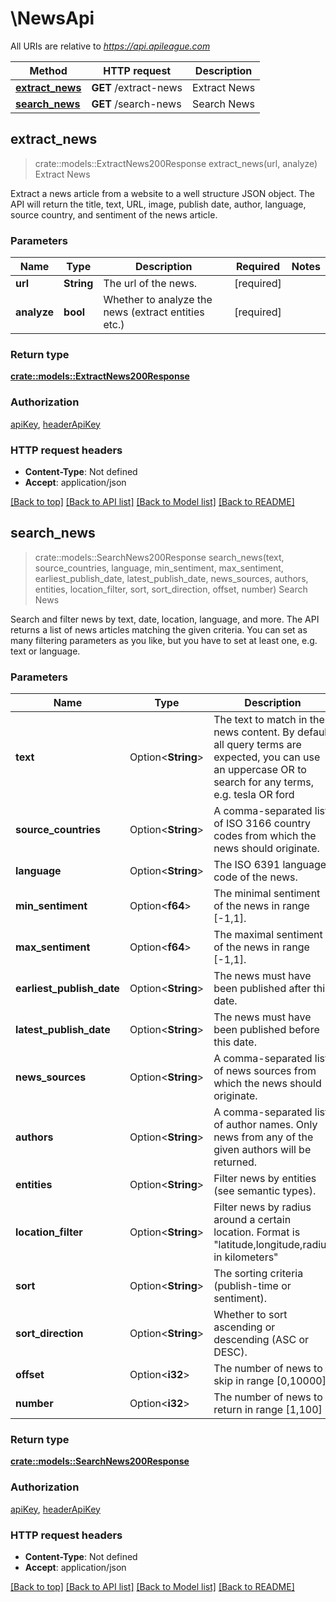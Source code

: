 # \NewsApi

All URIs are relative to *https://api.apileague.com*

Method | HTTP request | Description
------------- | ------------- | -------------
[**extract_news**](NewsApi.md#extract_news) | **GET** /extract-news | Extract News
[**search_news**](NewsApi.md#search_news) | **GET** /search-news | Search News



## extract_news

> crate::models::ExtractNews200Response extract_news(url, analyze)
Extract News

Extract a news article from a website to a well structure JSON object. The API will return the title, text, URL, image, publish date, author, language, source country, and sentiment of the news article.

### Parameters


Name | Type | Description  | Required | Notes
------------- | ------------- | ------------- | ------------- | -------------
**url** | **String** | The url of the news. | [required] |
**analyze** | **bool** | Whether to analyze the news (extract entities etc.) | [required] |

### Return type

[**crate::models::ExtractNews200Response**](extractNews_200_response.md)

### Authorization

[apiKey](../README.md#apiKey), [headerApiKey](../README.md#headerApiKey)

### HTTP request headers

- **Content-Type**: Not defined
- **Accept**: application/json

[[Back to top]](#) [[Back to API list]](../README.md#documentation-for-api-endpoints) [[Back to Model list]](../README.md#documentation-for-models) [[Back to README]](../README.md)


## search_news

> crate::models::SearchNews200Response search_news(text, source_countries, language, min_sentiment, max_sentiment, earliest_publish_date, latest_publish_date, news_sources, authors, entities, location_filter, sort, sort_direction, offset, number)
Search News

Search and filter news by text, date, location, language, and more. The API returns a list of news articles matching the given criteria. You can set as many filtering parameters as you like, but you have to set at least one, e.g. text or language.

### Parameters


Name | Type | Description  | Required | Notes
------------- | ------------- | ------------- | ------------- | -------------
**text** | Option<**String**> | The text to match in the news content. By default all query terms are expected, you can use an uppercase OR to search for any terms, e.g. tesla OR ford |  |
**source_countries** | Option<**String**> | A comma-separated list of ISO 3166 country codes from which the news should originate. |  |
**language** | Option<**String**> | The ISO 6391 language code of the news. |  |
**min_sentiment** | Option<**f64**> | The minimal sentiment of the news in range [-1,1]. |  |
**max_sentiment** | Option<**f64**> | The maximal sentiment of the news in range [-1,1]. |  |
**earliest_publish_date** | Option<**String**> | The news must have been published after this date. |  |
**latest_publish_date** | Option<**String**> | The news must have been published before this date. |  |
**news_sources** | Option<**String**> | A comma-separated list of news sources from which the news should originate. |  |
**authors** | Option<**String**> | A comma-separated list of author names. Only news from any of the given authors will be returned. |  |
**entities** | Option<**String**> | Filter news by entities (see semantic types). |  |
**location_filter** | Option<**String**> | Filter news by radius around a certain location. Format is \"latitude,longitude,radius in kilometers\" |  |
**sort** | Option<**String**> | The sorting criteria (publish-time or sentiment). |  |
**sort_direction** | Option<**String**> | Whether to sort ascending or descending (ASC or DESC). |  |
**offset** | Option<**i32**> | The number of news to skip in range [0,10000] |  |
**number** | Option<**i32**> | The number of news to return in range [1,100] |  |

### Return type

[**crate::models::SearchNews200Response**](searchNews_200_response.md)

### Authorization

[apiKey](../README.md#apiKey), [headerApiKey](../README.md#headerApiKey)

### HTTP request headers

- **Content-Type**: Not defined
- **Accept**: application/json

[[Back to top]](#) [[Back to API list]](../README.md#documentation-for-api-endpoints) [[Back to Model list]](../README.md#documentation-for-models) [[Back to README]](../README.md)

